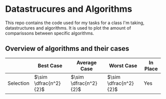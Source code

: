 # Datastrucures and Algorithms
This repo contains the code used for my tasks for a class I'm taking, datastructures and algorithms. It is used to plot the amount of comparissons between specific algorithms.

## Overview of algorithms and their cases
|           | Best Case | Average Case | Worst Case | In Place |
| --------- | --------- | ------------ | ---------- | -------- |
| Selection | $\sim \dfrac{n^2}{2}$ | $\sim \dfrac{n^2}{2}$ | $\sim \dfrac{n^2}{2}$ | Yes | 